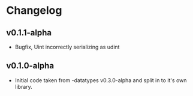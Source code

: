 # Changelog

## v0.1.1-alpha

- Bugfix, Uint incorrectly serializing as udint

## v0.1.0-alpha

- Initial code taken from -datatypes v0.3.0-alpha and split in to it's own library.
